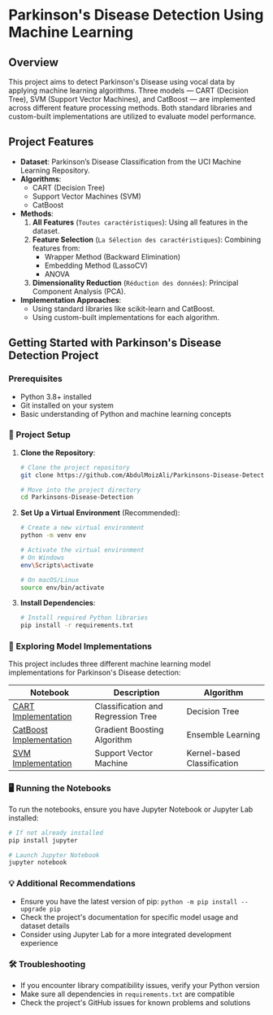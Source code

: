 # Parkinson's Disease Detection Using Machine Learning  

## **Overview**  
This project aims to detect Parkinson's Disease using vocal data by applying machine learning algorithms. Three models — CART (Decision Tree), SVM (Support Vector Machines), and CatBoost — are implemented across different feature processing methods. Both standard libraries and custom-built implementations are utilized to evaluate model performance.  

## **Project Features**  
- **Dataset**: Parkinson’s Disease Classification from the UCI Machine Learning Repository.  
- **Algorithms**:  
  - CART (Decision Tree)  
  - Support Vector Machines (SVM)  
  - CatBoost  
- **Methods**:  
  1. **All Features** (`Toutes caractéristiques`): Using all features in the dataset.  
  2. **Feature Selection** (`La Sélection des caractéristiques`): Combining features from:  
     - Wrapper Method (Backward Elimination)  
     - Embedding Method (LassoCV)  
     - ANOVA  
  3. **Dimensionality Reduction** (`Réduction des données`): Principal Component Analysis (PCA).  
- **Implementation Approaches**:  
  - Using standard libraries like scikit-learn and CatBoost.  
  - Using custom-built implementations for each algorithm.  
 


## **Getting Started with Parkinson's Disease Detection Project**

### Prerequisites
- Python 3.8+ installed
- Git installed on your system
- Basic understanding of Python and machine learning concepts

### 🚀 Project Setup

1. **Clone the Repository**:
   ```bash
   # Clone the project repository
   git clone https://github.com/AbdulMoizAli/Parkinsons-Disease-Detection.git
   
   # Move into the project directory
   cd Parkinsons-Disease-Detection
   ```

2. **Set Up a Virtual Environment** (Recommended):
   ```bash
   # Create a new virtual environment
   python -m venv env
   
   # Activate the virtual environment
   # On Windows
   env\Scripts\activate
   
   # On macOS/Linux
   source env/bin/activate
   ```

3. **Install Dependencies**:
   ```bash
   # Install required Python libraries
   pip install -r requirements.txt
   ```

### 🔬 Exploring Model Implementations

This project includes three different machine learning model implementations for Parkinson's Disease detection:

| Notebook | Description | Algorithm |
|----------|-------------|-----------|
| [CART Implementation](ImplCART.ipynb) | Classification and Regression Tree | Decision Tree |
| [CatBoost Implementation](ImplCatBoost.ipynb) | Gradient Boosting Algorithm | Ensemble Learning |
| [SVM Implementation](ImplSVM.ipynb) | Support Vector Machine | Kernel-based Classification |

### 🖥️ Running the Notebooks

To run the notebooks, ensure you have Jupyter Notebook or Jupyter Lab installed:

```bash
# If not already installed
pip install jupyter

# Launch Jupyter Notebook
jupyter notebook
```

### 💡 Additional Recommendations
- Ensure you have the latest version of pip: `python -m pip install --upgrade pip`
- Check the project's documentation for specific model usage and dataset details
- Consider using Jupyter Lab for a more integrated development experience

### 🛠️ Troubleshooting
- If you encounter library compatibility issues, verify your Python version
- Make sure all dependencies in `requirements.txt` are compatible
- Check the project's GitHub issues for known problems and solutions